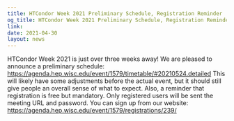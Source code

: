 ```yaml
---
title: HTCondor Week 2021 Preliminary Schedule, Registration Reminder
og_title: HTCondor Week 2021 Preliminary Schedule, Registration Reminder
link: 
date: 2021-04-30
layout: news
---
```


HTCondor Week 2021 is just over three weeks away! We are pleased to announce a preliminary schedule: <a href="https://agenda.hep.wisc.edu/event/1579/timetable/#20210524.detailed">https://agenda.hep.wisc.edu/event/1579/timetable/#20210524.detailed</a> This will likely have some adjustments before the actual event, but it should still give people an overall sense of what to expect. Also, a reminder that registration is free but mandatory. Only registered users will be sent the meeting URL and password. You can sign up from our website: <a href="https://agenda.hep.wisc.edu/event/1579/registrations/239/">https://agenda.hep.wisc.edu/event/1579/registrations/239/</a> 
